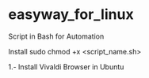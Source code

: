 # easyway_for_linux
Script in Bash for Automation

Install sudo chmod +x <script_name.sh>

1.- Install Vivaldi Browser in Ubuntu